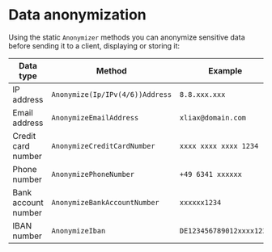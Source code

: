 # Data anonymization

Using the static `Anonymizer` methods you can anonymize sensitive data before sending it to a client, displaying or storing it:

| Data type | Method | Example |
| --------- | ------ | ------- |
| IP address | `Anonymize(Ip/IPv(4/6))Address` | `8.8.xxx.xxx` |
| Email address | `AnonymizeEmailAddress` | `xliax@domain.com` |
| Credit card number | `AnonymizeCreditCardNumber` | `xxxx xxxx xxxx 1234` |
| Phone number | `AnonymizePhoneNumber` | `+49 6341 xxxxxx` |
| Bank account number | `AnonymizeBankAccountNumber` | `xxxxxx1234` |
| IBAN number | `AnonymizeIban` | `DE123456789012xxxx1234` |
